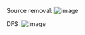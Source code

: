 Source removal:
![image](https://github.com/PranavRao30/4D-ADA-1BM22CS201/assets/153255083/f7827224-75ee-41a0-89f3-1d9c2614c649)

DFS:
![image](https://github.com/PranavRao30/4D-ADA-1BM22CS201/assets/153255083/68c36ac3-2b38-4e06-a9c6-9be724e52eda)
